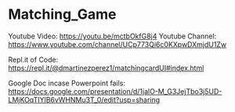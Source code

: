# Matching_Game

Youtube Video: https://youtu.be/mctbOkfG8j4 
Youtube Channel: https://www.youtube.com/channel/UCp773Qi6c0KXpwDXmjdU1Zw

Repl.it of Code: https://repl.it/@dmartinezperez1/matchingcardUI#index.html

Google Doc incase Powerpoint fails: https://docs.google.com/presentation/d/1jalO-M_G3JejTbo3j5UD-LMjKOqTIYlB6vWHNMu3T_0/edit?usp=sharing
